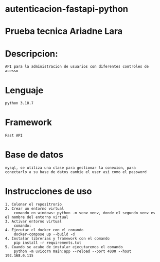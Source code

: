 # autenticacion-fastapi-python
# Prueba tecnica Ariadne Lara
# Descripcion:
    API para la administracion de usuarios con diferentes controles de acesso 
# Lenguaje 
    python 3.10.7 
# Framework
    Fast API
# Base de datos 
    mysql, se utiliza una clase para gestionar la conexion, para conectarlo a su base de datos cambie el user asi como el password
# Instrucciones de uso
    1. Colonar el repositrorio 
    2. Crear un entorno virtual 
        comando en windows: python -m venv venv, donde el segundo venv es el nombre del entorno virtual
    3. Activar entorno virtual
        comando: 
    4. Ejecutar el docker con el comando
        docker-compose up --build -d 
    4. Instalar librerias y framework con el comando
        pip install -r requirements.txt
    5. Cuando se acabe de instalar ejecutaremos el comando 
        python -m uvicorn main:app --reload --port 4000 --host 192.168.0.115